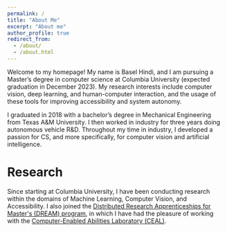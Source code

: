 ```yaml
---
permalink: /
title: "About Me"
excerpt: "About me"
author_profile: true
redirect_from: 
  - /about/
  - /about.html
---
```


Welcome to my homepage! My name is Basel Hindi, and I am pursuing a Master’s degree in computer science at Columbia University (expected graduation in December 2023). My research interests include computer vision, deep learning, and human-computer interaction, and the usage of these tools for improving accessibility and system autonomy.

I graduated in 2018 with a bachelor’s degree in Mechanical Engineering from Texas A&M University. I then worked in industry for three years doing autonomous vehicle R&D. Throughout my time in industry, I developed a passion for CS, and more specifically, for computer vision and artificial intelligence. 

Research
======
Since starting at Columbia University, I have been conducting research within the domains of Machine Learning, Computer Vision, and Accessibility. I also joined the [Distributed Research Apprenticeships for Master's (DREAM) program](https://baselhindi.github.io/dreamprogram/), in which I have had the pleasure of working with the [Computer-Enabled Abilities Laboratory (CEAL)](https://ceal.cs.columbia.edu). 
